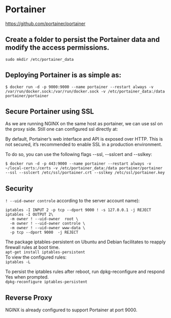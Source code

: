 # Portainer

</href>https://github.com/portainer/portainer</href>

## Create a folder to persist the Portainer data and modify the access permissions.
```
sudo mkdir /etc/portainer_data
```

## Deploying Portainer is as simple as:
``` 
$ docker run -d -p 9000:9000 --name portainer --restart always -v /var/run/docker.sock:/var/run/docker.sock -v /etc/portainer_data:/data portainer/portainer
```

## Secure Portainer using SSL

As we are running NGINX on the same host as portainer, we can use ssl on the proxy side. Still one can configured ssl directly at:

By default, Portainer’s web interface and API is exposed over HTTP. This is not secured, it’s recommended to enable SSL in a production environment.

To do so, you can use the following flags --ssl, --sslcert and --sslkey:
```
$ docker run -d -p 443:9000 --name portainer --restart always -v ~/local-certs:/certs -v /etc/portainer_data:/data portainer/portainer --ssl --sslcert /etc/ssl/portainer.crt --sslkey /etc/ssl/portainer.key
```

## Security

`! --uid-owner controle` according to the server account name):<br>

```
iptables -I INPUT 2 -p tcp --dport 9000 ! -s 127.0.0.1 -j REJECT
iptables -I OUTPUT 2\
  -m owner ! --uid-owner  root \
  -m owner ! --uid-owner controle \
  -m owner ! --uid-owner www-data \
  -p tcp --dport 9000  -j REJECT
```

The package iptables-persistent on Ubuntu and Debian facilitates to reapply firewall rules at boot time.<br>
`apt-get install iptables-persistent`<br>
To view the configured rules:<br>
`iptables -L`

To persist the iptables rules after reboot, run dpkg-reconfigure and respond Yes when prompted.<br>
`dpkg-reconfigure iptables-persistent`

## Reverse Proxy

NGINX is already configured to support Portainer at port 9000.